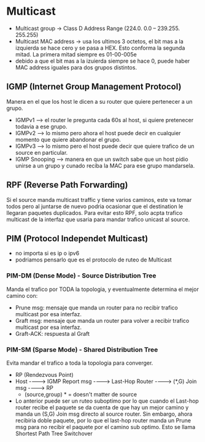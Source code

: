 # Multicast
- Multicast group -> Class D Address Range (224.0. 0.0 – 239.255. 255.255)
- Multicast MAC address -> usa los ultimos 3 octetos, el bit mas a la izquierda se hace cero y se pasa a HEX. Esto conforma la segunda mitad. La primera mitad siempre es 01-00-005e
- debido a que el bit mas a la izuierda siempre se hace 0, puede haber MAC address iguales para dos grupos distintos.

## IGMP (Internet Group Management Protocol)
Manera en el que los host le dicen a su router que quiere pertenecer a un grupo.
- IGMPv1 --> el router le pregunta cada 60s al host, si quiere pretenecer todavia a ese grupo.
- IGMPv2 --> lo mismo pero ahora el host puede decir en cualquier momento que quiere abandonar el grupo.
- IGMPv3 --> lo mismo pero el host puede decir que quiere trafico de un source en particular.
- IGMP Snooping --> manera en que un switch sabe que un host pidio unirse a un grupo y cunado reciba la MAC para ese grupo mandarsela.

## RPF (Reverse Path Forwarding)
Si el source manda multicast traffic y tiene varios caminos, este va tomar todos pero al juntarse de nuevo podria ocasionar que el destination le llegaran paquetes duplicados. Para evitar esto RPF, solo acpta trafico multicast de la interfaz que usaria para mandar trafico unicast al source.


## PIM (Protocol Independet Multicast)
- no importa si es ip o ipv6
- podriamos pensarlo que es el protocolo de ruteo de Multicast
### PIM-DM (Dense Mode) - Source Distribution Tree
Manda el trafico por TODA la topologia, y eventualmente determina el mejor camino con:
- Prune msg: mensaje que manda un router para no recibir trafico multicast por esa interfaz.
- Graft msg: mensaje que manda un router para volver a recibir trafico multicast por esa interfaz.
- Graft-ACK: respuesta al Graft
### PIM-SM (Sparse Mode) - Shared Distribution Tree
Evita mandar el trafico a toda la topologia para converger.
- RP (Rendezvous Point)
- Host ----> IGMP Report msg ----> Last-Hop Router ----> (*,G) Join msg ----> RP
  - (source,group) * = doesn't matter de source
- Lo anterior puede ser un ruteo suboptimo por lo que cuando el Last-hop router recibe el paquete se da cuenta de que hay un mejor camino y manda un (S,G) Join msg directo al source router. Sin embargo, ahora recibiria doble paquete, por lo que el last-hop router manda un Prune msg para no recibir el paquete por el camino sub optimo. Esto se llama Shortest Path Tree Switchover
